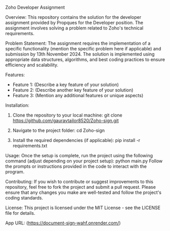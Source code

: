 Zoho Developer Assignment

Overview:
This repository contains the solution for the developer assignment provided by Propques for the Developer position. The assignment involves solving a problem related to Zoho's technical requirements.

Problem Statement:
The assignment requires the implementation of a specific functionality (mention the specific problem here if applicable) and submission by 13th November 2024. The solution is implemented using appropriate data structures, algorithms, and best coding practices to ensure efficiency and scalability.

Features:
- Feature 1: (Describe a key feature of your solution)
- Feature 2: (Describe another key feature of your solution)
- Feature 3: (Mention any additional features or unique aspects)

Installation:

1. Clone the repository to your local machine:
   git clone https://github.com/gauravtailor8520/Zoho-sign.git

2. Navigate to the project folder:
   cd Zoho-sign

3. Install the required dependencies (if applicable):
   pip install -r requirements.txt

Usage:
Once the setup is complete, run the project using the following command (adjust depending on your project setup):
   python main.py
Follow the prompts or instructions provided in the code to interact with the program.

Contributing:
If you wish to contribute or suggest improvements to this repository, feel free to fork the project and submit a pull request. Please ensure that any changes you make are well-tested and follow the project's coding standards.

License:
This project is licensed under the MIT License - see the LICENSE file for details.

App URL: (https://document-sign-wahf.onrender.com/)
